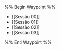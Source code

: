 %% Begin Waypoint %%
- [[Sessão 00]]
- [[Sessão 01]]
- [[Sessão 02]]
- [[Sessão 03]]

%% End Waypoint %%

